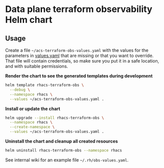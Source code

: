 # Data plane terraform observability Helm chart

## Usage

Create a file `~/acs-terraform-obs-values.yaml` with the values for the parameters in [values.yaml](./values.yaml) that are missing or that you want to override. That file will contain credentials, so make sure you put it in a safe location, and with suitable permissions.

**Render the chart to see the generated templates during development**

```bash
helm template rhacs-terraform-obs \
  --debug \
  --namespace rhacs \
  --values ~/acs-terraform-obs-values.yaml .
```

**Install or update the chart**

```bash
helm upgrade --install rhacs-terraform-obs \
  --namespace rhacs \
  --create-namespace \
  --values ~/acs-terraform-obs-values.yaml .
```

**Uninstall the chart and cleanup all created resources**

```bash
helm uninstall rhacs-terraform-obs --namespace rhacs
```

See internal wiki for an example file `~/.rh/obs-values.yaml`.
